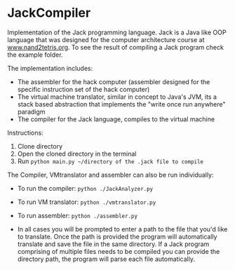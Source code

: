 # JackCompiler

Implementation of the Jack programming language. Jack is a Java like OOP language that was designed for the computer architecture course
at www.nand2tetris.org. To see the result of compiling a Jack program check the example folder.

The implementation includes:
  - The assembler for the hack computer (assembler designed for the specific instruction set of the hack computer)
  - The virtual machine translator, similar in concept to Java's JVM, its a stack based abstraction that implements the
    "write once run anywhere" paradigm
  - The compiler for the Jack language, compiles to the virtual machine

Instructions:
  1. Clone directory
  2. Open the cloned directory in the terminal
  3. Run `python main.py ~/directory of the .jack file to compile`
  
The Compiler, VMtranslator and assembler can also be run individually:
  - To run the compiler:
      `python ./JackAnalyzer.py`
  - To run VM translator:
      `python ./vmtranslator.py`
  - To run assembler:
      `python ./assembler.py`

  - In all cases you will be prompted to enter a path to the file that you'd like to translate. Once the path is provided the program will       automatically translate and save the file in the same directory. If a Jack program comprising of multiple files needs to be           compiled you can provide the directory path, the program will parse each file automatically.
